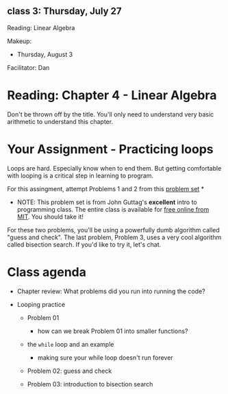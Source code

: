 ## class 3: Thursday, July 27
Reading: Linear Algebra

Makeup:
* Thursday, August 3

Facilitator: Dan

# Reading: Chapter 4 - Linear Algebra

Don't be thrown off by the title. You'll only need to understand very basic arithmetic to understand this chapter. 

# Your Assignment - Practicing loops

Loops are hard. Especially know when to end them. But getting comfortable with looping is a critical step in learning to program. 

For this assingment, attempt Problems 1 and 2 from this [problem set](https://ocw.mit.edu/courses/electrical-engineering-and-computer-science/6-00sc-introduction-to-computer-science-and-programming-spring-2011/unit-1/lecture-4-machine-interpretation-of-a-program/MIT6_00SCS11_ps1.pdf) * 

* NOTE: This problem set is from John Guttag's **excellent** intro to programming class. The entire class is available for [free online from MIT](https://ocw.mit.edu/courses/electrical-engineering-and-computer-science/6-00sc-introduction-to-computer-science-and-programming-spring-2011/). You should take it!

For these two problems, you'll be using a powerfully dumb algorithm called "guess and check". The last problem, Problem 3, uses a very cool algorithm called bisection search. If you'd like to try it, let's chat. 

# Class agenda

* Chapter review: What problems did you run into running the code? 

* Looping practice

    * Problem 01

        * how can we break Problem 01 into smaller functions? 

    * the ```while``` loop and an example

        * making sure your while loop doesn't run forever

    * Problem 02: guess and check

    * Problem 03: introduction to bisection search
